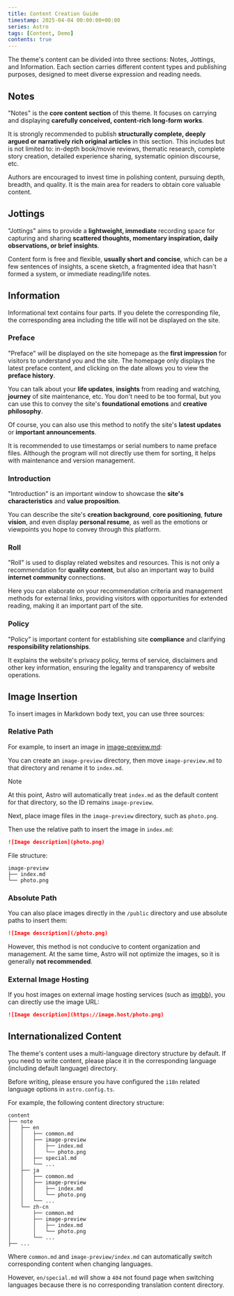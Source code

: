 ```yaml
---
title: Content Creation Guide
timestamp: 2025-04-04 00:00:00+00:00
series: Astro
tags: [Content, Demo]
contents: true
---
```


The theme's content can be divided into three sections: Notes, Jottings, and Information. Each section carries different content types and publishing purposes, designed to meet diverse expression and reading needs.

## Notes

"Notes" is the **core content section** of this theme. It focuses on carrying and displaying **carefully conceived, content-rich long-form works**.

It is strongly recommended to publish **structurally complete, deeply argued or narratively rich original articles** in this section. This includes but is not limited to: in-depth book/movie reviews, thematic research, complete story creation, detailed experience sharing, systematic opinion discourse, etc.

Authors are encouraged to invest time in polishing content, pursuing depth, breadth, and quality. It is the main area for readers to obtain core valuable content.

## Jottings

"Jottings" aims to provide a **lightweight, immediate** recording space for capturing and sharing **scattered thoughts, momentary inspiration, daily observations, or brief insights**.

Content form is free and flexible, **usually short and concise**, which can be a few sentences of insights, a scene sketch, a fragmented idea that hasn't formed a system, or immediate reading/life notes.

## Information

Informational text contains four parts. If you delete the corresponding file, the corresponding area including the title will not be displayed on the site.

### Preface

"Preface" will be displayed on the site homepage as the **first impression** for visitors to understand you and the site. The homepage only displays the latest preface content, and clicking on the date allows you to view the **preface history**.

You can talk about your **life updates**, **insights** from reading and watching, **journey** of site maintenance, etc. You don't need to be too formal, but you can use this to convey the site's **foundational emotions** and **creative philosophy**.

Of course, you can also use this method to notify the site's **latest updates** or **important announcements**.

It is recommended to use timestamps or serial numbers to name preface files. Although the program will not directly use them for sorting, it helps with maintenance and version management.

### Introduction

"Introduction" is an important window to showcase the **site's characteristics** and **value proposition**.

You can describe the site's **creation background**, **core positioning**, **future vision**, and even display **personal resume**, as well as the emotions or viewpoints you hope to convey through this platform.

### Roll

"Roll" is used to display related websites and resources. This is not only a recommendation for **quality content**, but also an important way to build **internet community** connections.

Here you can elaborate on your recommendation criteria and management methods for external links, providing visitors with opportunities for extended reading, making it an important part of the site.

### Policy

"Policy" is important content for establishing site **compliance** and clarifying **responsibility relationships**.

It explains the website's privacy policy, terms of service, disclaimers and other key information, ensuring the legality and transparency of website operations.

## Image Insertion

To insert images in Markdown body text, you can use three sources:

### Relative Path

For example, to insert an image in [image-preview.md](image-preview/index.md):

You can create an `image-preview` directory, then move `image-preview.md` to that directory and rename it to `index.md`.

> [!NOTE]
> At this point, Astro will automatically treat `index.md` as the default content for that directory, so the ID remains `image-preview`.

Next, place image files in the `image-preview` directory, such as `photo.png`.

Then use the relative path to insert the image in `index.md`:

```md
![Image description](photo.png)
```

File structure:

```
image-preview
├── index.md
└── photo.png
```

### Absolute Path

You can also place images directly in the `/public` directory and use absolute paths to insert them:

```md
![Image description](/photo.png)
```

However, this method is not conducive to content organization and management. At the same time, Astro will not optimize the images, so it is generally **not recommended**.

### External Image Hosting

If you host images on external image hosting services (such as [imgbb](https://imgbb.com/)), you can directly use the image URL:

```md
![Image description](https://image.host/photo.png)
```

## Internationalized Content

The theme's content uses a multi-language directory structure by default. If you need to write content, please place it in the corresponding language (including default language) directory.

Before writing, please ensure you have configured the `i18n` related language options in `astro.config.ts`.

For example, the following content directory structure:

```
content
├── note
│   ├── en
│   │   ├── common.md
│   │   ├── image-preview
│   │   │   ├── index.md
│   │   │   └── photo.png
│   │   ├── special.md
│   │   └── ...
│   ├── ja
│   │   ├── common.md
│   │   ├── image-preview
│   │   │   ├── index.md
│   │   │   └── photo.png
│   │   └── ...
│   └── zh-cn
│       ├── common.md
│       ├── image-preview
│       │   ├── index.md
│       │   └── photo.png
│       └── ...
├── ...
```

Where `common.md` and `image-preview/index.md` can automatically switch corresponding content when changing languages.

However, `en/special.md` will show a `404` not found page when switching languages because there is no corresponding translation content directory.
